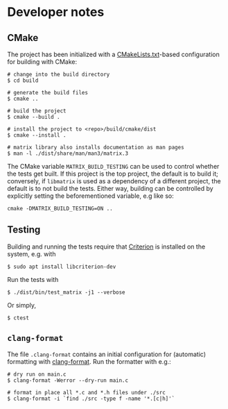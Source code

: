 # Developer notes

## CMake

The project has been initialized with a [CMakeLists.txt](CMakeLists.txt)-based
configuration for building with CMake:

```console
# change into the build directory
$ cd build

# generate the build files
$ cmake ..

# build the project
$ cmake --build .

# install the project to <repo>/build/cmake/dist
$ cmake --install .

# matrix library also installs documentation as man pages
$ man -l ./dist/share/man/man3/matrix.3
```

The CMake variable `MATRIX_BUILD_TESTING` can be used to control whether the tests get built.
If this project is the top project, the default is to build it; conversely, if `libmatrix` is
used as a dependency of a different project, the default is to not build the tests. Either way,
building can be controlled by explicitly setting the beforementioned variable, e.g like so:

```console
cmake -DMATRIX_BUILD_TESTING=ON ..
```

## Testing

Building and running the tests require that [Criterion](https://github.com/Snaipe/Criterion) is installed on the system, e.g. with

```console
$ sudo apt install libcriterion-dev
```

Run the tests with

```console
$ ./dist/bin/test_matrix -j1 --verbose
```

Or simply,

```console
$ ctest
```

## `clang-format`

The file `.clang-format` contains an initial configuration for (automatic) formatting with [clang-format](https://clang.llvm.org/docs/ClangFormat.html). Run the formatter with e.g.:

```console
# dry run on main.c
$ clang-format -Werror --dry-run main.c

# format in place all *.c and *.h files under ./src
$ clang-format -i `find ./src -type f -name '*.[c|h]'`
```

